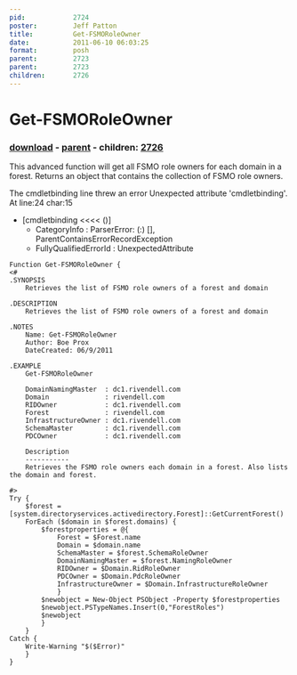 ```yaml
---
pid:            2724
poster:         Jeff Patton
title:          Get-FSMORoleOwner
date:           2011-06-10 06:03:25
format:         posh
parent:         2723
parent:         2723
children:       2726
---
```


# Get-FSMORoleOwner

### [download](2724.ps1) - [parent](2723.md) - children: [2726](2726.md)

This advanced function will get all FSMO role owners for each domain in a forest. Returns an object that contains the collection of FSMO role owners.

The cmdletbinding line threw an error
Unexpected attribute 'cmdletbinding'.
At line:24 char:15
+ [cmdletbinding <<<< ()]
    + CategoryInfo          : ParserError: (:) [], ParentContainsErrorRecordException
    + FullyQualifiedErrorId : UnexpectedAttribute

```posh
Function Get-FSMORoleOwner {
<#  
.SYNOPSIS  
    Retrieves the list of FSMO role owners of a forest and domain  
    
.DESCRIPTION  
    Retrieves the list of FSMO role owners of a forest and domain
    
.NOTES  
    Name: Get-FSMORoleOwner
    Author: Boe Prox
    DateCreated: 06/9/2011  

.EXAMPLE
    Get-FSMORoleOwner
    
    DomainNamingMaster  : dc1.rivendell.com
    Domain              : rivendell.com
    RIDOwner            : dc1.rivendell.com
    Forest              : rivendell.com
    InfrastructureOwner : dc1.rivendell.com
    SchemaMaster        : dc1.rivendell.com
    PDCOwner            : dc1.rivendell.com
    
    Description
    -----------
    Retrieves the FSMO role owners each domain in a forest. Also lists the domain and forest.  
          
#>
Try {
    $forest = [system.directoryservices.activedirectory.Forest]::GetCurrentForest() 
    ForEach ($domain in $forest.domains) {
        $forestproperties = @{
            Forest = $Forest.name
            Domain = $domain.name
            SchemaMaster = $forest.SchemaRoleOwner
            DomainNamingMaster = $forest.NamingRoleOwner
            RIDOwner = $Domain.RidRoleOwner
            PDCOwner = $Domain.PdcRoleOwner
            InfrastructureOwner = $Domain.InfrastructureRoleOwner
            }
        $newobject = New-Object PSObject -Property $forestproperties
        $newobject.PSTypeNames.Insert(0,"ForestRoles")
        $newobject
        }
    }
Catch {
    Write-Warning "$($Error)"
    }
}
```
